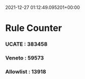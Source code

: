 2021-12-27 01:12:49.095201+00:00
# Rule Counter 
 ### UCATE : 383458

 ### Veneto : 59573

 ### Allowlist : 13918